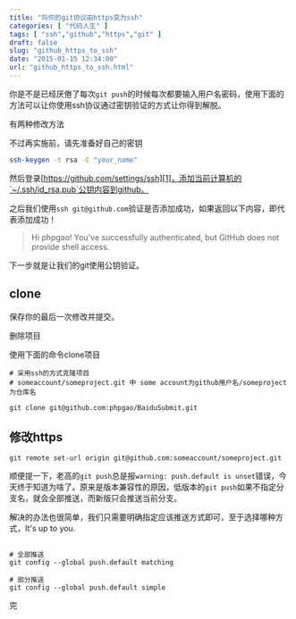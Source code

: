 ```yaml
---
title: "将你的git协议由https变为ssh"
categories: [ "代码人生" ]
tags: [ "ssh","github","https","git" ]
draft: false
slug: "github_https_to_ssh"
date: "2015-01-15 12:34:00"
url: "github_https_to_ssh.html"
---
```


你是不是已经厌倦了每次`git push`的时候每次都要输入用户名密码，使用下面的方法可以让你使用ssh协议通过密钥验证的方式让你得到解脱。

有两种修改方法

不过再实施前，请先准备好自己的密钥

```bash
ssh-keygen -t rsa -C "your_name"
```

然后登录[https://github.com/settings/ssh][1]，添加当前计算机的`~/.ssh/id_rsa.pub`公钥内容到github。

之后我们使用`ssh git@github.com`验证是否添加成功，如果返回以下内容，即代表添加成功！

> Hi phpgao! You've successfully authenticated, but GitHub does not provide shell access.

下一步就是让我们的git使用公钥验证。

## clone

保存你的最后一次修改并提交。

删除项目

使用下面的命令clone项目

```git
# 采用ssh的方式克隆项目
# someaccount/someproject.git 中 some account为github用户名/someproject为仓库名

git clone git@github.com:phpgao/BaiduSubmit.git
```

## 修改https

```git
git remote set-url origin git@github.com:someaccount/someproject.git
```


顺便提一下，老高的`git push`总是报`warning: push.default is unset`错误，今天终于知道为啥了。原来是版本兼容性的原因，低版本的`git push`如果不指定分支名，就会全部推送，而新版只会推送当前分支。

解决的办法也很简单，我们只需要明确指定应该推送方式即可，至于选择哪种方式，It's up to you.

```git

# 全部推送
git config --global push.default matching

# 部分推送
git config --global push.default simple
```

完

  [1]: https://github.com/settings/ssh